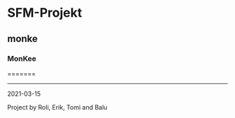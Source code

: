# SFM-Projekt
## monke
### MonKee
=======

-----------------------------------------------------------------

2021-03-15

Project by Roli, Erik, Tomi and Balu
